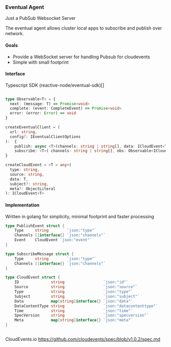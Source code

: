 ### Eventual Agent

Just a PubSub Websocket Server

The eventual agent allows cluster local apps to subscribe and publish over network.

#### Goals

- Provide a WebSocket server for handling Pubsub for cloudevents
- Simple with small footprint

#### Interface

Typescript SDK (reactive-node/eventual-sdk)[]
```ts

type Observable<T> = {
  next: (message: T) => Promise<void>
  complete: (event: CompleteEvent) => Promise<void>
  error: (error: Error) => void
}

createEventualClient = (
  url: string,
  config?: IEventualClientOptions
):  {
    publish: async <T>(channels: string | string[], data: ICloudEvent<T>), 
    subscribe: <T>( channels: string | string[], obs: Observable<ICloudEvent<T>> ): dispose 
}

createCloudEvent = <T = any>(
  type: string,
  source: string,
  data: T,
  subject?: string,
  meta?: ObjectLiteral
): ICloudEvent<T> 

```

#### Implementation
Written in golang for simplicity, minimal footprint and faster processing

```go
type PublishEvent struct {
	Type     string        `json:"type"`
	Channels []interface{} `json:"channels"`
	Event    CloudEvent `json:"event"`
}

type SubscribeMessage struct {
	Type     string        `json:"type"`
	Channels []interface{} `json:"channels"`
}

type CloudEvent struct {
	ID              string                 `json:"id"`
	Source          string                 `json:"source"`
	Type            string                 `json:"type"`
	Subject         string                 `json:"subject"`
	Data            map[string]interface{} `json:"data"`
	DataContentType string                 `json:"datacontenttype"`
	Time            string                 `json:"time"`
	SpecVersion     string                 `json:"specversion"`
	Meta            map[string]interface{} `json:"meta"`
}



```


CloudEvents.io
https://github.com/cloudevents/spec/blob/v1.0.2/spec.md
